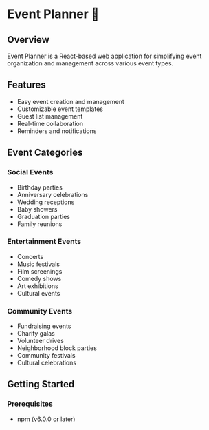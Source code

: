 # Event Planner 🎉

## Overview

Event Planner is a React-based web application for simplifying event organization and management across various event types.

## Features

- Easy event creation and management
- Customizable event templates
- Guest list management
- Real-time collaboration
- Reminders and notifications

## Event Categories

### Social Events
- Birthday parties
- Anniversary celebrations
- Wedding receptions
- Baby showers
- Graduation parties
- Family reunions

### Entertainment Events
- Concerts
- Music festivals
- Film screenings
- Comedy shows
- Art exhibitions
- Cultural events

### Community Events
- Fundraising events
- Charity galas
- Volunteer drives
- Neighborhood block parties
- Community festivals
- Cultural celebrations

## Getting Started

### Prerequisites
- npm (v6.0.0 or later)

